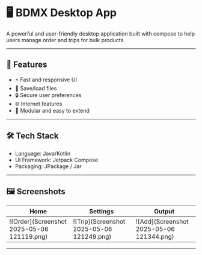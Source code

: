 # 🖥️ BDMX Desktop App

A powerful and user-friendly desktop application built with compose to help users manage order and trips for bulk products.

---

## 🚀 Features

- ⚡ Fast and responsive UI
- 📁 Save/load files
- 🔒 Secure user preferences
- 🌐 Internet features
- 🧩 Modular and easy to extend

---

## 🛠️ Tech Stack

- Language: Java/Kotlin
- UI Framework: Jetpack Compose
- Packaging: JPackage / Jar

---

## 🖼️ Screenshots

| Home                           | Settings                          | Output                         |
|--------------------------------|-----------------------------------|--------------------------------|
| ![Order](Screenshot 2025-05-06 121119.png) | ![Trip](Screenshot 2025-05-06 121249.png) | ![Add](Screenshot 2025-05-06 121344.png) |

---

